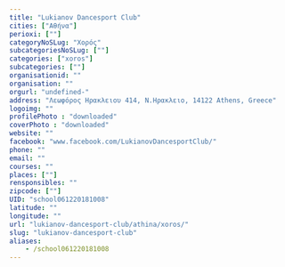 ```yaml
---
title: "Lukianov Dancesport Club"
cities: ["Αθήνα"]
perioxi: [""]
categoryNoSLug: "Χορός"
subcategoriesNoSLug: [""]
categories: ["xoros"]
subcategories: [""]
organisationid: ""
organisation: ""
orgurl: "undefined-"
address: "Λεωφόρος Ηρακλειου 414, Ν.Ηρακλειο, 14122 Athens, Greece"
logoimg: ""
profilePhoto : "downloaded"
coverPhoto : "downloaded"
website: ""
facebook: "www.facebook.com/LukianovDancesportClub/"
phone: ""
email: ""
courses: ""
places: [""]
rensponsibles: ""
zipcode: [""]
UID: "school061220181008"
latitude: ""
longitude: ""
url: "lukianov-dancesport-club/athina/xoros/"
slug: "lukianov-dancesport-club"
aliases:
    - /school061220181008
---
```





